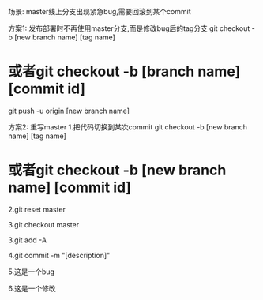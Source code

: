 场景: master线上分支出现紧急bug,需要回滚到某个commit

方案1: 发布部署时不再使用master分支,而是修改bug后的tag分支
git checkout -b [new branch name] [tag name]
# 或者git checkout -b [branch name] [commit id]
git push -u origin [new branch name]

方案2: 重写master
1.把代码切换到某次commit
git checkout -b [new branch name] [tag name]
# 或者git checkout -b [new branch name] [commit id]

2.git reset master

3.git checkout master

3.git add -A

4.git commit -m "[description]"

5.这是一个bug

6.这是一个修改
